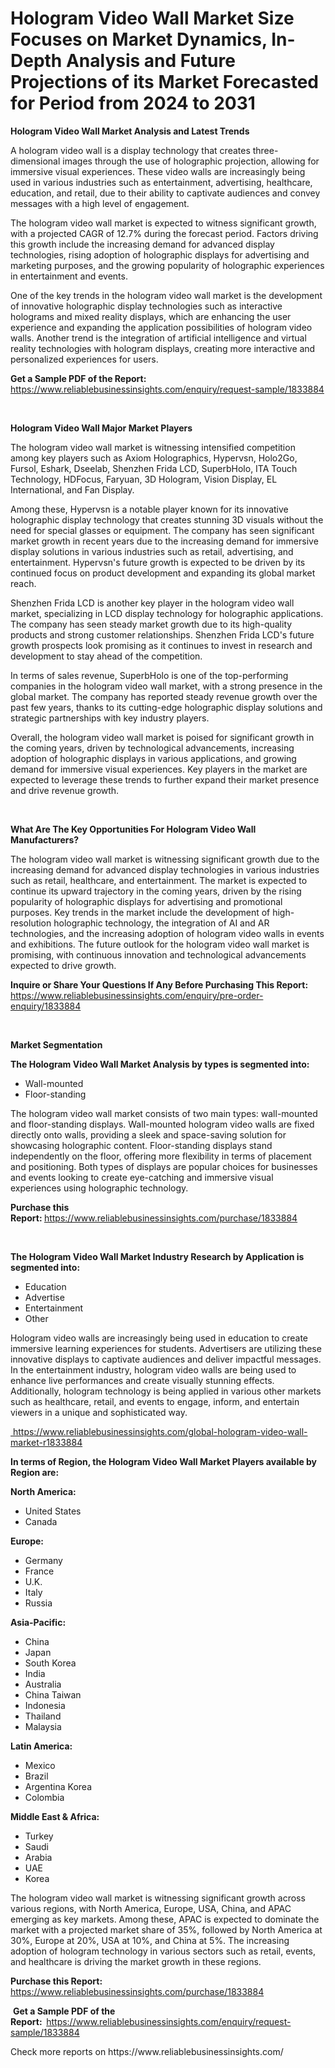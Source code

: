 <p><h1>Hologram Video Wall Market Size Focuses on Market Dynamics, In-Depth Analysis and Future Projections of its Market Forecasted for Period from 2024 to 2031</h1></p><p><strong>Hologram Video Wall Market Analysis and Latest Trends</strong></p>
<p><p>A hologram video wall is a display technology that creates three-dimensional images through the use of holographic projection, allowing for immersive visual experiences. These video walls are increasingly being used in various industries such as entertainment, advertising, healthcare, education, and retail, due to their ability to captivate audiences and convey messages with a high level of engagement.</p><p>The hologram video wall market is expected to witness significant growth, with a projected CAGR of 12.7% during the forecast period. Factors driving this growth include the increasing demand for advanced display technologies, rising adoption of holographic displays for advertising and marketing purposes, and the growing popularity of holographic experiences in entertainment and events.</p><p>One of the key trends in the hologram video wall market is the development of innovative holographic display technologies such as interactive holograms and mixed reality displays, which are enhancing the user experience and expanding the application possibilities of hologram video walls. Another trend is the integration of artificial intelligence and virtual reality technologies with hologram displays, creating more interactive and personalized experiences for users.</p></p>
<p><strong>Get a Sample PDF of the Report:&nbsp;</strong> <a href="https://www.reliablebusinessinsights.com/enquiry/request-sample/1833884">https://www.reliablebusinessinsights.com/enquiry/request-sample/1833884</a></p>
<p>&nbsp;</p>
<p><strong>Hologram Video Wall Major Market Players</strong></p>
<p><p>The hologram video wall market is witnessing intensified competition among key players such as Axiom Holographics, Hypervsn, Holo2Go, Fursol, Eshark, Dseelab, Shenzhen Frida LCD, SuperbHolo, ITA Touch Technology, HDFocus, Faryuan, 3D Hologram, Vision Display, EL International, and Fan Display.</p><p>Among these, Hypervsn is a notable player known for its innovative holographic display technology that creates stunning 3D visuals without the need for special glasses or equipment. The company has seen significant market growth in recent years due to the increasing demand for immersive display solutions in various industries such as retail, advertising, and entertainment. Hypervsn's future growth is expected to be driven by its continued focus on product development and expanding its global market reach.</p><p>Shenzhen Frida LCD is another key player in the hologram video wall market, specializing in LCD display technology for holographic applications. The company has seen steady market growth due to its high-quality products and strong customer relationships. Shenzhen Frida LCD's future growth prospects look promising as it continues to invest in research and development to stay ahead of the competition.</p><p>In terms of sales revenue, SuperbHolo is one of the top-performing companies in the hologram video wall market, with a strong presence in the global market. The company has reported steady revenue growth over the past few years, thanks to its cutting-edge holographic display solutions and strategic partnerships with key industry players.</p><p>Overall, the hologram video wall market is poised for significant growth in the coming years, driven by technological advancements, increasing adoption of holographic displays in various applications, and growing demand for immersive visual experiences. Key players in the market are expected to leverage these trends to further expand their market presence and drive revenue growth.</p></p>
<p>&nbsp;</p>
<p><strong>What Are The Key Opportunities For Hologram Video Wall Manufacturers?</strong></p>
<p><p>The hologram video wall market is witnessing significant growth due to the increasing demand for advanced display technologies in various industries such as retail, healthcare, and entertainment. The market is expected to continue its upward trajectory in the coming years, driven by the rising popularity of holographic displays for advertising and promotional purposes. Key trends in the market include the development of high-resolution holographic technology, the integration of AI and AR technologies, and the increasing adoption of hologram video walls in events and exhibitions. The future outlook for the hologram video wall market is promising, with continuous innovation and technological advancements expected to drive growth.</p></p>
<p><strong>Inquire or Share Your Questions If Any Before Purchasing This Report:</strong> <a href="https://www.reliablebusinessinsights.com/enquiry/pre-order-enquiry/1833884">https://www.reliablebusinessinsights.com/enquiry/pre-order-enquiry/1833884</a></p>
<p>&nbsp;</p>
<p><strong>Market Segmentation</strong></p>
<p><strong>The Hologram Video Wall Market Analysis by types is segmented into:</strong></p>
<p><ul><li>Wall-mounted</li><li>Floor-standing</li></ul></p>
<p><p>The hologram video wall market consists of two main types: wall-mounted and floor-standing displays. Wall-mounted hologram video walls are fixed directly onto walls, providing a sleek and space-saving solution for showcasing holographic content. Floor-standing displays stand independently on the floor, offering more flexibility in terms of placement and positioning. Both types of displays are popular choices for businesses and events looking to create eye-catching and immersive visual experiences using holographic technology.</p></p>
<p><strong>Purchase this Report:&nbsp;</strong><a href="https://www.reliablebusinessinsights.com/purchase/1833884">https://www.reliablebusinessinsights.com/purchase/1833884</a></p>
<p>&nbsp;</p>
<p><strong>The Hologram Video Wall Market Industry Research by Application is segmented into:</strong></p>
<p><ul><li>Education</li><li>Advertise</li><li>Entertainment</li><li>Other</li></ul></p>
<p><p>Hologram video walls are increasingly being used in education to create immersive learning experiences for students. Advertisers are utilizing these innovative displays to captivate audiences and deliver impactful messages. In the entertainment industry, hologram video walls are being used to enhance live performances and create visually stunning effects. Additionally, hologram technology is being applied in various other markets such as healthcare, retail, and events to engage, inform, and entertain viewers in a unique and sophisticated way.</p></p>
<p><a href="https://www.reliablebusinessinsights.com/global-hologram-video-wall-market-r1833884">&nbsp;https://www.reliablebusinessinsights.com/global-hologram-video-wall-market-r1833884</a></p>
<p><strong>In terms of Region, the Hologram Video Wall Market Players available by Region are:</strong></p>
<p>
    <p> <strong> North America: </strong>
        <ul>
            <li>United States</li>
            <li>Canada</li>
        </ul>
        </p> 
    <p> <strong> Europe: </strong>
        <ul>
            <li>Germany</li>
            <li>France</li>
            <li>U.K.</li>
            <li>Italy</li>
            <li>Russia</li>
        </ul>
        </p> 
    <p> <strong> Asia-Pacific: </strong>
        <ul>
            <li>China</li>
            <li>Japan</li>
            <li>South Korea</li>
            <li>India</li>
            <li>Australia</li>
            <li>China Taiwan</li>
            <li>Indonesia</li>
            <li>Thailand</li>
            <li>Malaysia</li>
        </ul>
        </p> 
    <p> <strong> Latin America: </strong>
        <ul>
            <li>Mexico</li>
            <li>Brazil</li>
            <li>Argentina Korea</li>
            <li>Colombia</li>
        </ul>
        </p> 
    <p> <strong> Middle East & Africa: </strong>
        <ul>
            <li>Turkey</li>
            <li>Saudi</li>
            <li>Arabia</li>
            <li>UAE</li>
            <li>Korea</li>
        </ul>
    </p>
    </p>
<p><p>The hologram video wall market is witnessing significant growth across various regions, with North America, Europe, USA, China, and APAC emerging as key markets. Among these, APAC is expected to dominate the market with a projected market share of 35%, followed by North America at 30%, Europe at 20%, USA at 10%, and China at 5%. The increasing adoption of hologram technology in various sectors such as retail, events, and healthcare is driving the market growth in these regions.</p></p>
<p><strong>Purchase this Report: </strong><a href="https://www.reliablebusinessinsights.com/purchase/1833884">https://www.reliablebusinessinsights.com/purchase/1833884</a></p>
<p>&nbsp;<strong>Get a Sample PDF of the Report:&nbsp;&nbsp;</strong><a href="https://www.reliablebusinessinsights.com/enquiry/request-sample/1833884">https://www.reliablebusinessinsights.com/enquiry/request-sample/1833884</a></p>
<p><strong></strong></p>
<p>Check more reports on https://www.reliablebusinessinsights.com/</p>